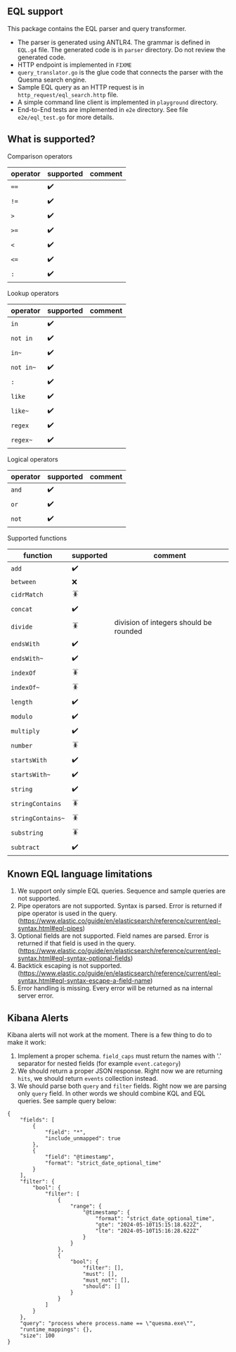 EQL support
---


This package contains the EQL parser and query transformer. 

- The parser is generated using ANTLR4. The grammar is defined in `EQL.g4` file. The generated code is in `parser` directory. Do not review the generated code.
- HTTP endpoint is implemented in `FIXME`
- `query_translator.go` is the glue code that connects the parser with the Quesma search engine.
- Sample EQL query as an HTTP request is in `http_request/eql_search.http` file.
- A simple command line client is implemented in `playground` directory.
- End-to-End tests are implemented in `e2e` directory. See file `e2e/eql_test.go` for more details.


What is supported?
---

Comparison operators

| operator | supported          | comment |
|----------|--------------------|---------|
| `==`     | :heavy_check_mark: |         |
| `!=`     | :heavy_check_mark: |         |
| `>`      | :heavy_check_mark: |         |
| `>=`     | :heavy_check_mark: |         |
| `<`      | :heavy_check_mark: |         |
| `<=`     | :heavy_check_mark: |         | 
| `:`      | :heavy_check_mark: |         |


Lookup operators

| operator  | supported          | comment |
|-----------|--------------------|---------|
| `in`      | :heavy_check_mark: |         |
| `not in`  | :heavy_check_mark: |         |
| `in~`     | :heavy_check_mark: |         |
| `not in~` | :heavy_check_mark: |         |
| `:`       | :heavy_check_mark: |         |
| `like`    | :heavy_check_mark: |         |
| `like~`   | :heavy_check_mark: |         |
| `regex`   | :heavy_check_mark: |         |
| `regex~`  | :heavy_check_mark: |         |


Logical operators

| operator | supported          | comment |
|----------|--------------------|---------|
| `and`    | :heavy_check_mark: |         |
| `or`     | :heavy_check_mark: |         |
| `not`    | :heavy_check_mark: |         |



Supported functions


| function          | supported          | comment                                |
|-------------------|--------------------|----------------------------------------|
| `add`             | :heavy_check_mark: |                                        |
| `between`         | :x:                |                                        |
| `cidrMatch`       | :cockroach:        |                                        |
| `concat`          | :heavy_check_mark: |                                        |
| `divide`          | :cockroach:        | division of integers should be rounded |
| `endsWith`        | :heavy_check_mark: |                                        |
| `endsWith~`       | :heavy_check_mark: |                                        |
| `indexOf`         | :cockroach:        |                                        |
| `indexOf~`        | :cockroach:        |                                        |
| `length`          | :heavy_check_mark: |                                        |
| `modulo`          | :heavy_check_mark: |                                        |
| `multiply`        | :heavy_check_mark: |                                        |
| `number`          | :cockroach:        |                                        |
| `startsWith`      | :heavy_check_mark: |                                        |
| `startsWith~`     | :heavy_check_mark: |                                        |
| `string`          | :heavy_check_mark: |                                        |
| `stringContains`  | :cockroach:        |                                        |
| `stringContains~` | :cockroach:        |                                        |
| `substring`       | :cockroach:        |                                        |
| `subtract`        | :heavy_check_mark: |                                        |




Known EQL language limitations
---

1. We support only simple EQL queries. Sequence and sample queries are not supported.
2. Pipe operators are not supported. Syntax is parsed. Error is returned if pipe operator is used in the query. (https://www.elastic.co/guide/en/elasticsearch/reference/current/eql-syntax.html#eql-pipes)
3. Optional fields are not supported. Field names are parsed. Error is returned if that field is used in the query. (https://www.elastic.co/guide/en/elasticsearch/reference/current/eql-syntax.html#eql-syntax-optional-fields)
4. Backtick escaping is not supported. (https://www.elastic.co/guide/en/elasticsearch/reference/current/eql-syntax.html#eql-syntax-escape-a-field-name)
5. Error handling is missing. Every error will be returned as na internal server error.


Kibana Alerts
---

Kibana alerts will not work at the moment. There is a few thing to do to make it work:
1. Implement a proper schema. `field_caps` must return the names with '.' separator for nested fields (for example `event.category`)
2. We should return a proper JSON response. Right now we are returning `hits`, we should return `events` collection instead. 
3. We should parse both `query` and `filter` fields. Right now we are parsing only `query` field. In other words we should combine KQL and EQL queries. See sample query below:
```
{
    "fields": [
        {
            "field": "*",
            "include_unmapped": true
        },
        {
            "field": "@timestamp",
            "format": "strict_date_optional_time"
        }
    ],
    "filter": {
        "bool": {
            "filter": [
                {
                    "range": {
                        "@timestamp": {
                            "format": "strict_date_optional_time",
                            "gte": "2024-05-10T15:15:18.622Z",
                            "lte": "2024-05-10T15:16:28.622Z"
                        }
                    }
                },
                {
                    "bool": {
                        "filter": [],
                        "must": [],
                        "must_not": [],
                        "should": []
                    }
                }
            ]
        }
    },
    "query": "process where process.name == \"quesma.exe\"",
    "runtime_mappings": {},
    "size": 100
}
```